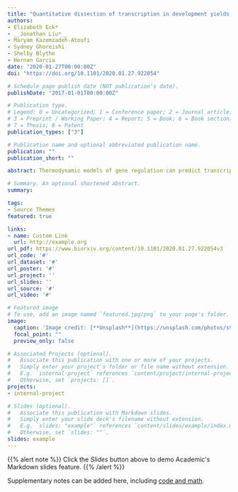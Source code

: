 ```yaml
---
title: "Quantitative dissection of transcription in development yields evidence for transcription factor-driven chromatin accessibility"
authors:
- Elizabeth Eck*
- __Jonathan Liu*__
- Maryam Kazemzadeh-Atoufi
- Sydney Ghoreishi
- Shelby Blythe
- Hernan Garcia
date: "2020-01-27T00:00:00Z"
doi: "https://doi.org/10.1101/2020.01.27.922054"

# Schedule page publish date (NOT publication's date).
publishDate: "2017-01-01T00:00:00Z"

# Publication type.
# Legend: 0 = Uncategorized; 1 = Conference paper; 2 = Journal article;
# 3 = Preprint / Working Paper; 4 = Report; 5 = Book; 6 = Book section;
# 7 = Thesis; 8 = Patent
publication_types: ["3"]

# Publication name and optional abbreviated publication name.
publication: ""
publication_short: ""

abstract: Thermodynamic models of gene regulation can predict transcriptional regulation in bacteria, but in eukaryotes chromatin accessibility and energy expenditure may call for a different framework. Here we systematically tested the predictive power of models of DNA accessibility based on the Monod-Wyman-Changeux (MWC) model of allostery, which posits that chromatin fluctuates between accessible and inaccessible states. We dissected the regulatory dynamics of hunchback by the activator Bicoid and the pioneer-like transcription factor Zelda in living Drosophila embryos and showed that no thermodynamic or non-equilibrium MWC model can recapitulate hunchback transcription. Therefore, we explored a model where DNA accessibility is not the result of thermal fluctuations but is catalyzed by Bicoid and Zelda, possibly through histone acetylation, and found that this model can predict hunchback dynamics. Thus, our theory-experiment dialogue uncovered potential molecular mechanisms of transcriptional regulatory dynamics, a key step toward reaching a predictive understanding of developmental decision-making.

# Summary. An optional shortened abstract.
summary: 

tags:
- Source Themes
featured: true

links:
- name: Custom Link
  url: http://example.org
url_pdf: https://www.biorxiv.org/content/10.1101/2020.01.27.922054v3
url_code: '#'
url_dataset: '#'
url_poster: '#'
url_project: ''
url_slides: ''
url_source: '#'
url_video: '#'

# Featured image
# To use, add an image named `featured.jpg/png` to your page's folder. 
image:
  caption: 'Image credit: [**Unsplash**](https://unsplash.com/photos/s9CC2SKySJM)'
  focal_point: ""
  preview_only: false

# Associated Projects (optional).
#   Associate this publication with one or more of your projects.
#   Simply enter your project's folder or file name without extension.
#   E.g. `internal-project` references `content/project/internal-project/index.md`.
#   Otherwise, set `projects: []`.
projects:
- internal-project

# Slides (optional).
#   Associate this publication with Markdown slides.
#   Simply enter your slide deck's filename without extension.
#   E.g. `slides: "example"` references `content/slides/example/index.md`.
#   Otherwise, set `slides: ""`.
slides: example
---
```


{{% alert note %}}
Click the *Slides* button above to demo Academic's Markdown slides feature.
{{% /alert %}}

Supplementary notes can be added here, including [code and math](https://sourcethemes.com/academic/docs/writing-markdown-latex/).
